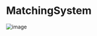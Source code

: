 # MatchingSystem
![image](https://github.com/ShinChanCoding/MatchingSystem/assets/87774238/bde84758-d92d-432e-a4b5-0a4c71290016)
